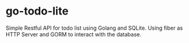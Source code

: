 # go-todo-lite
Simple Restful API for todo list using Golang and SQLite. Using fiber as HTTP Server and GORM to interact with the database.
